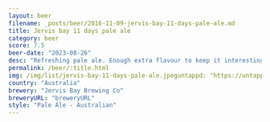 ```yaml
---
layout: beer
filename: _posts/beer/2016-11-09-jervis-bay-11-days-pale-ale.md
title: Jervis bay 11 days pale ale
category: beer
score: 7.5
beer-date: "2023-08-26"
desc: "Refreshing pale ale. Enough extra flavour to keep it interesting"
permalink: /beer/:title.html
img: /img/list/jervis-bay-11-days-pale-ale.jpeguntappd: "https://untappd.com/b/jervis-bay-brewing-co-11-days-pale-ale/3631694"
country: "Australia"
brewery: "Jervis Bay Brewing Co"
breweryURL: "breweryURL"
style: "Pale Ale - Australian"
---
```


